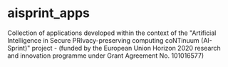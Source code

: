 # aisprint_apps
Collection of applications developed within the context of the "Artificial Intelligence in Secure PRIvacy-preserving computing coNTinuum (AI-Sprint)" project -  (funded by the European Union Horizon 2020 research and innovation programme under Grant Agreement No. 101016577)
